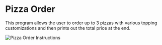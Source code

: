 # Pizza Order

This program allows the user to order up to 3 pizzas with various topping customizations and then prints out the total price at the end.

![Pizza Order Instructions](https://github.com/coleternes/gifs/blob/main/cpsc231/pizza.gif)

